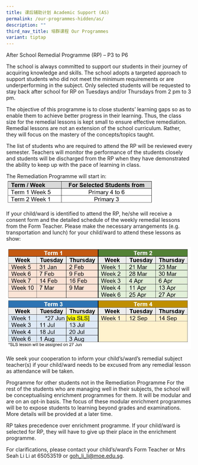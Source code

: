 ```yaml
---
title: 课后辅助计划 Academic Support (AS)
permalink: /our-programmes-hidden/as/
description: ""
third_nav_title: 培群课程 Our Programmes
variant: tiptap
---
```

After School Remedial Programme (RP) – P3 to P6 

The school is always committed to support our students in their journey of acquiring knowledge and skills. The school adopts a targeted approach to support students who did not meet the minimum requirements or are underperforming in the subject. Only selected students will be requested to stay back after school for RP on Tuesdays and/or Thursdays from 2 pm to 3 pm.

The objective of this programme is to close students’ learning gaps so as to enable them to achieve better progress in their learning. Thus, the class size for the remedial lessons is kept small to ensure effective remediation. Remedial lessons are not an extension of the school curriculum. Rather, they will focus on the mastery of the concepts/topics taught.

The list of students who are required to attend the RP will be reviewed every semester. Teachers will monitor the performance of the students closely and students will be discharged from the RP when they have demonstrated the ability to keep up with the pace of learning in class.  

The Remediation Programme will start in: 
<img src="/images/Our%20Programmes/RP1.jpg" alt="RP1" style="width:400px;height:100;">

If your child/ward is identified to attend the RP, he/she will receive a consent form and the detailed schedule of the weekly remedial lessons from the Form Teacher.  Please make the necessary arrangements (e.g. transportation and lunch) for your child/ward to attend these lessons as show:

<img src="/images/Our%20Programmes/RP2.jpg" alt="RP2" style="width:500px;height:300;">

We seek your cooperation to inform your child’s/ward’s remedial subject teacher(s) if your child/ward needs to be excused from any remedial lesson as attendance will be taken.

Programme for other students not in the Remediation Programme
For the rest of the students who are managing well in their subjects, the school will be conceptualising enrichment programmes for them. It will be modular and are on an opt-in basis. The focus of these modular enrichment programmes will be to expose students to learning beyond grades and examinations. More details will be provided at a later time.

RP takes precedence over enrichment programme. If your child/ward is selected for RP, they will have to give up their place in the enrichment programme.

For clarifications, please contact your child’s/ward’s Form Teacher or Mrs Seah Li Li at 65053519 or [goh_li_li@moe.edu.sg](goh_li_li@moe.edu.sg).
